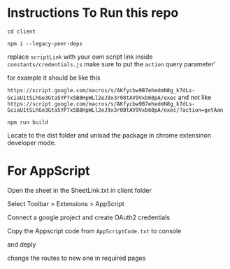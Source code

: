 # Instructions To Run this repo

`cd client`

`npm i --legacy-peer-deps`

replace `scriptLink` with your own script link inside `constants/credentials.js`
make sure to put the `action` query parameter'

for example it should be like this

`https://script.google.com/macros/s/AKfycbw9B7ehedmN8g_k7dLs-GciaU1tSLhGe3Gta5YP7x5B8HpWLl2eJ9x3r08tAV9Vxb60pA/exec` and not like `https://script.google.com/macros/s/AKfycbw9B7ehedmN8g_k7dLs-GciaU1tSLhGe3Gta5YP7x5B8HpWLl2eJ9x3r08tAV9Vxb60pA/exec/?action=getAan`

`npm run build`

Locate to the dist folder and unload the package in chrome extensinon developer mode.

# For AppScript

Open the sheet in the SheetLink.txt in client folder

Select Toolbar > Extensions > AppScript

Connect a google project and create OAuth2 credentials

Copy the Appscript code from `AppScriptCode.txt` to console

and deply

change the routes to new one in required pages

